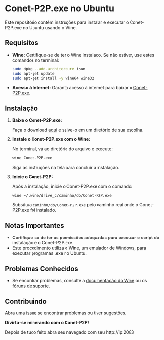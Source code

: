 # Conet-P2P.exe no Ubuntu

Este repositório contém instruções para instalar e executar o Conet-P2P.exe no Ubuntu usando o Wine.

## Requisitos

- **Wine:** Certifique-se de ter o Wine instalado. Se não estiver, use estes comandos no terminal:

    ```bash
    sudo dpkg --add-architecture i386
    sudo apt-get update
    sudo apt-get install -y wine64 wine32
    ```

- **Acesso à Internet:** Garanta acesso à internet para baixar o [Conet-P2P.exe](https://github.com/rb41send/RB41-Cripyto-global/tree/main/Aquivos/Conet-P2P.exe).

## Instalação

1. **Baixe o Conet-P2P.exe:**

    Faça o download [aqui](https://github.com/rb41send/RB41-Cripyto-global/tree/main/Aquivos/Conet-P2P.exe) e salve-o em um diretório de sua escolha.

2. **Instale o Conet-P2P.exe com o Wine:**

    No terminal, vá ao diretório do arquivo e execute:

    ```bash
    wine Conet-P2P.exe
    ```

    Siga as instruções na tela para concluir a instalação.

3. **Inicie o Conet-P2P:**

    Após a instalação, inicie o Conet-P2P.exe com o comando:

    ```bash
    wine ~/.wine/drive_c/caminho/do/Conet-P2P.exe
    ```

    Substitua `caminho/do/Conet-P2P.exe` pelo caminho real onde o Conet-P2P.exe foi instalado.

## Notas Importantes

- Certifique-se de ter as permissões adequadas para executar o script de instalação e o Conet-P2P.exe.
- Este procedimento utiliza o Wine, um emulador de Windows, para executar programas .exe no Ubuntu.

## Problemas Conhecidos

- Se encontrar problemas, consulte a [documentação do Wine](https://www.winehq.org/documentation) ou os [fóruns de suporte](https://forum.winehq.org/).

## Contribuindo

Abra uma [issue](https://github.com/seu-usuario/seu-repositorio/issues) se encontrar problemas ou tiver sugestões.

**Divirta-se minerando com o Conet-P2P!**

Depois de tudo feito abra seu navegado com seu http://ip:2083